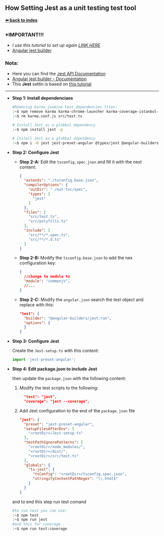 ## How Setting Jest as a unit testing test tool

**[⬅️ back to index](./00_index.md)**

### *IMPORTANT!!! 
- *I use this tutorial to set up again* [*_LINK HERE_*](https://www.youtube.com/watch?v=cnfpdSzSUH4&ab_channel=TypeWithMe)
- [Angular jest builder](https://github.com/just-jeb/angular-builders/tree/master/packages/jest#jest-builder-for-angular-build-facade)

### Nota:
  - Here you can find the [Jest API Documentation](https://jestjs.io/docs/en/api)
  - [Angular jest builder - Documentation](https://www.npmjs.com/package/@angular-builders/jest)
  - This **Jest** settin is based on [this tutorial](https://dev.to/alfredoperez/angular-10-setting-up-jest-2m0l)
-----

- **Step 1: Install dependenciaes**

  ```bash
  #Romoving karma-jasmine test dependencies files:
  :~$ npm remove karma karma-chrome-launcher karma-coverage-istanbul-reporter karma-jasmine karma-jasmine-html-reporter
  :~$ rm karma.conf.js src/test.ts

  # Install Jest as a globbal dependency
  :~$ npm install jest -g

  # Install Jest as a globbal dependency
  :~$ npm i -D jest jest-preset-angular @types/jest @angular-builders/jest
  ```

- **Step 2: Configure Jest**

  - **Step 2-A:** Edit the `tsconfig.spec.json` and fill it with the next content:
    ```JSON
    {
      "extends": "./tsconfig.base.json",
      "compilerOptions": {
        "outDir": "./out-tsc/spec",
        "types": [
          "jest"
        ]
      },
      "files": [
        "src/test.ts",
        "src/polyfills.ts"
      ],
      "include": [
        "src/**/*.spec.ts",
        "src/**/*.d.ts"
      ]
    }
    ```
  - **Step 2-B:** Modify the `tsconfig.base.json` to add the nex configuration key:
    ```JSON
    {
      //change te module to
      "module": "commonjs",
      //...
    }
    ```

  - **Step 2-C:** Modify the `angular.json` search the test object and replace with this:
    ```JSON
    "test": {
      "builder": "@angular-builders/jest:run",
      "options": {
      }
    }
    ```

- **Step 3: Configure Jest**

  Create the `Jest-setup.ts` with this content:
  ```typescript
  import 'jest-preset-angular';
  ```


- **Step 4: Edit package.json to include Jest**
  
  then update the `package.json` with the following content:

  1. Modify the test scripts to the following:
      ```JSON
        "test": "jest",
        "coverage": "jest --coverage",
      ```
  2. Add Jest configuration to the end of the `package.json` file
      ```JSON
      "jest": {
        "preset": "jest-preset-angular",
        "setupFilesAfterEnv": [
          "<rootDir>/Jest-setup.ts"
        ],
        "testPathIgnorePatterns": [
          "<rootDir>/node_modules/",
          "<rootDir>/dist/",
          "<rootDir>/src/test.ts"
        ],
        "globals": {
          "ts-jest": {
            "tsConfig": "<rootDir>/tsconfig.spec.json",
            "stringifyContentPathRegex": "\\.html$"
          }
        }
      }
      ```

  and to end this step run test comand
  ```bash
  #to run test you can use:
  :~$ npm test
  :~$ npm run jest
  #and this for coverage
  :~$ npm run test:coverage
  ```
